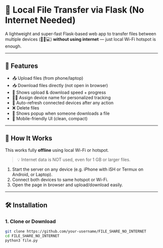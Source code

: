 # 🔁 Local File Transfer via Flask (No Internet Needed)

A lightweight and super-fast Flask-based web app to transfer files between multiple devices (📱📲💻) **without using internet** — just local Wi-Fi hotspot is enough.

---

## 🚀 Features

- 📤 Upload files (from phone/laptop)
- 📥 Download files directly (not open in browser)
- 📶 Shows upload & download speed + progress
- 🧑‍💻 Assign device name for personalized tracking
- 🔄 Auto-refresh connected devices after any action
- ❌ Delete files 
- 📢 Shows popup when someone downloads a file
- 📱 Mobile-friendly UI (clean, compact)

---

## 📡 How It Works

This works fully **offline** using local Wi-Fi or hotspot.

> 💡 Internet data is NOT used, even for 1 GB or larger files.

1. Start the server on any device (e.g. iPhone with iSH or Termux on Android, or Laptop).
2. Connect both devices to same hotspot or Wi-Fi.
3. Open the page in browser and upload/download easily.

---

## 🛠️ Installation

### 1. Clone or Download

```bash
git clone https://github.com/your-username/FILE_SHARE_NO_INTERNET
cd FILE_SHARE_NO_INTERNET
python3 file.py
